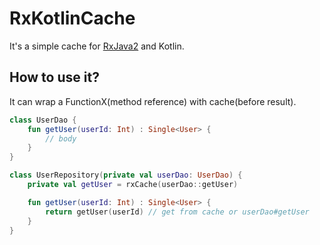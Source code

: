 # RxKotlinCache

It's a simple cache for [RxJava2](https://github.com/ReactiveX/RxJava) and Kotlin.

## How to use it?

It can wrap a FunctionX(method reference) with cache(before result).

```kotlin
class UserDao {
    fun getUser(userId: Int) : Single<User> {
        // body
    }
}

class UserRepository(private val userDao: UserDao) {
    private val getUser = rxCache(userDao::getUser)

    fun getUser(userId: Int) : Single<User> {
        return getUser(userId) // get from cache or userDao#getUser
    }
}
```
